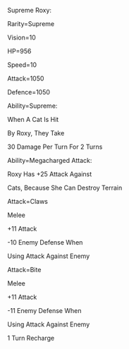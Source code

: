 Supreme Roxy:

Rarity=Supreme

Vision=10

HP=956

Speed=10

Attack=1050

Defence=1050

Ability=Supreme:

When A Cat Is Hit

By Roxy, They Take

30 Damage Per Turn For 2 Turns

Ability=Megacharged Attack:

Roxy Has +25 Attack Against

Cats, Because She Can Destroy Terrain

Attack=Claws

Melee

+11 Attack

-10 Enemy Defense When

Using Attack Against Enemy

Attack=Bite

Melee

+11 Attack

-11 Enemy Defense When

Using Attack Against Enemy

1 Turn Recharge
